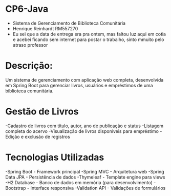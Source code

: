 # CP6-Java
- Sistema de Gerenciamento de Biblioteca Comunitária
- Henrique Reinhardt RM557270
- Eu sei que a data de entrega era pra ontem, mas faltou luz aqui em cotia e acebei ficando sem internet para postar o trabalho, sinto mmuito pelo atraso professor

# Descrição:
Um sistema de gerenciamento com aplicação web completa, desenvolvida em Spring Boot para gerenciar livros, usuários e empréstimos de uma biblioteca comunitária.

# Gestão de Livros
-Cadastro de livros com título, autor, ano de publicação e status
-Listagem completa do acervo
-Visualização de livros disponíveis para empréstimo
-Edição e exclusão de registros

# Tecnologias Utilizadas
-Spring Boot - Framework principal
-Spring MVC - Arquitetura web
-Spring Data JPA - Persistência de dados
-Thymeleaf - Template engine para views
-H2 Database - Banco de dados em memória (para desenvolvimento)
-Bootstrap - Interface responsiva
-Validation API - Validações de formulários
